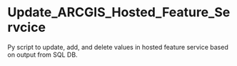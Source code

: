 # Update_ARCGIS_Hosted_Feature_Servcice
Py script to update, add, and delete values in hosted feature service based on output from SQL DB.
